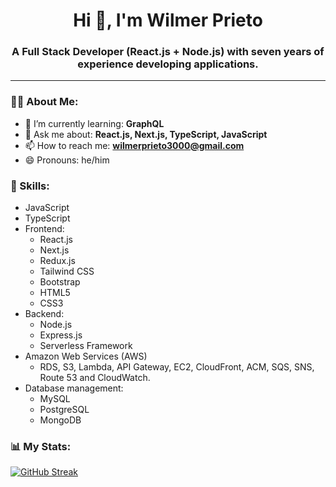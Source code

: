 <div id="header" align="center">
    <h1 align="center">Hi 👋, I'm Wilmer Prieto</h1>
    <h3 align="center">A Full Stack Developer (React.js + Node.js) with seven years of experience developing applications.</h3>
</div>

---

### 👨‍💻 About Me:

- 🌱 I’m currently learning: **GraphQL**
- 💬 Ask me about: **React.js, Next.js, TypeScript, JavaScript**
- 📫 How to reach me: **wilmerprieto3000@gmail.com**
- 😄 Pronouns: he/him

### 🔨 Skills:

- JavaScript
- TypeScript
- Frontend:
  - React.js
  - Next.js
  - Redux.js
  - Tailwind CSS
  - Bootstrap
  - HTML5
  - CSS3
- Backend:
  - Node.js
  - Express.js
  - Serverless Framework
- Amazon Web Services (AWS)
  - RDS, S3, Lambda, API Gateway, EC2, CloudFront, ACM, SQS, SNS, Route 53 and CloudWatch.
- Database management:
  - MySQL
  - PostgreSQL
  - MongoDB
  
### 📊 My Stats:
  
[![GitHub Streak](http://github-readme-streak-stats.herokuapp.com?user=wilmerjpg)](https://git.io/streak-stats)
